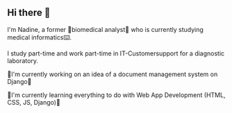 ## Hi there 👋

I'm Nadine, a former 🧬biomedical analyst🔬 who is currently studying medical informatics⌨️.

I study part-time and work part-time in IT-Customersupport for a diagnostic laboratory.

🔭I'm currently working on an idea of a document management system on Django🔭

🌱I'm currently learning everything to do with Web App Development (HTML, CSS, JS, Django)🌱


